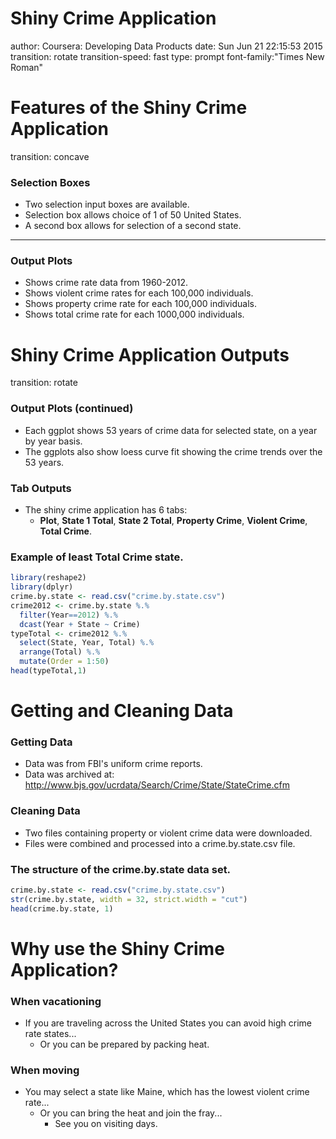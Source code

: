 Shiny Crime Application
===
author: Coursera: Developing Data Products
date: Sun Jun 21 22:15:53 2015
transition: rotate
transition-speed: fast
type: prompt
font-family:"Times New Roman"                

Features of the Shiny Crime Application
===
transition: concave
    
                
### Selection Boxes     
- Two selection input boxes are available.            
- Selection box allows choice of 1 of 50 United States.       
- A second box allows for selection of a second state.   

***

### Output Plots            
- Shows crime rate data from 1960-2012.      
- Shows violent crime rates for each 100,000 individuals.
- Shows property crime rate for each 100,000 individuals.       
- Shows total crime rate for each 1000,000 individuals.   

Shiny Crime Application Outputs
========================================================
transition: rotate
### Output Plots (continued)     
- Each ggplot shows 53 years of crime data for selected state, on a year by year basis.                 
- The ggplots also show loess curve fit showing the crime trends over the 53 years.

### Tab Outputs                                                        
- The shiny crime application has 6 tabs:
   - **Plot**, **State 1 Total**, **State 2 Total**, **Property Crime**, **Violent Crime**,  **Total Crime**.            
   
### Example of least **Total Crime** state.   

```r
library(reshape2)
library(dplyr)
crime.by.state <- read.csv("crime.by.state.csv")
crime2012 <- crime.by.state %.%
  filter(Year==2012) %.%
  dcast(Year + State ~ Crime)
typeTotal <- crime2012 %.%
  select(State, Year, Total) %.%
  arrange(Total) %.%
  mutate(Order = 1:50) 
head(typeTotal,1)
```
Getting and Cleaning Data 
===   
### Getting Data      
- Data was from FBI's uniform crime reports.    
- Data was archived at: http://www.bjs.gov/ucrdata/Search/Crime/State/StateCrime.cfm     

### Cleaning Data       
- Two files containing property or violent crime data were downloaded.            
- Files were combined and processed into a crime.by.state.csv file.   

### The structure of the crime.by.state data set.

```r
crime.by.state <- read.csv("crime.by.state.csv")
str(crime.by.state, width = 32, strict.width = "cut")
head(crime.by.state, 1)
```



Why use the Shiny Crime Application?
===============================================
### When vacationing

- If you are traveling across the United States you can avoid high crime rate states...
  - Or you can be prepared by packing heat.
  
### When moving
- You may select a state like Maine, which has the lowest violent crime rate...
  - Or you can bring the heat and join the fray...
    - See you on visiting days.








